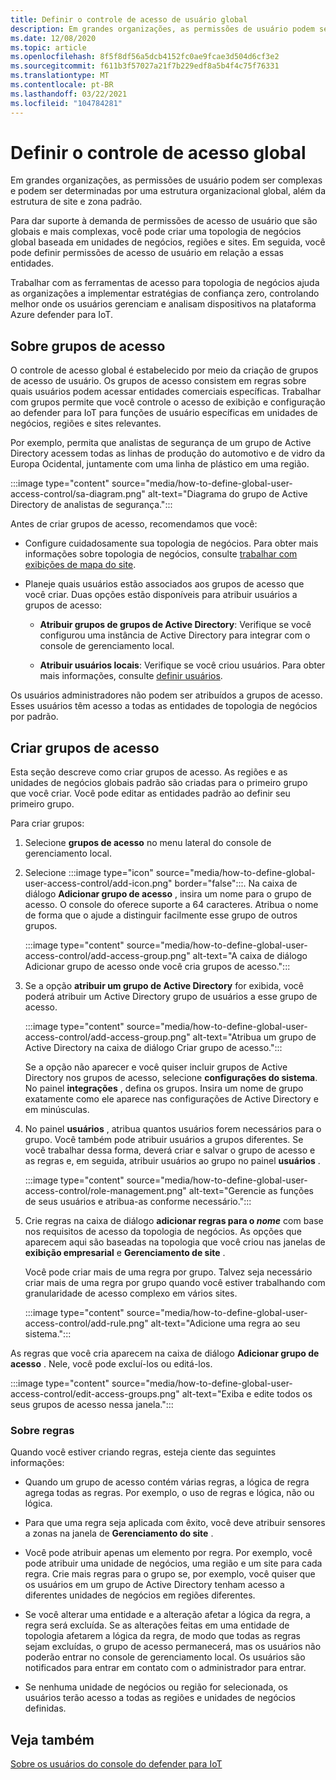 ```yaml
---
title: Definir o controle de acesso de usuário global
description: Em grandes organizações, as permissões de usuário podem ser complexas e podem ser determinadas por uma estrutura organizacional global, além da estrutura de site e zona padrão.
ms.date: 12/08/2020
ms.topic: article
ms.openlocfilehash: 8f5f8df56a5dcb4152fc0ae9fcae3d504d6cf3e2
ms.sourcegitcommit: f611b3f57027a21f7b229edf8a5b4f4c75f76331
ms.translationtype: MT
ms.contentlocale: pt-BR
ms.lasthandoff: 03/22/2021
ms.locfileid: "104784281"
---
```

# <a name="define-global-access-control"></a>Definir o controle de acesso global

Em grandes organizações, as permissões de usuário podem ser complexas e podem ser determinadas por uma estrutura organizacional global, além da estrutura de site e zona padrão.

Para dar suporte à demanda de permissões de acesso de usuário que são globais e mais complexas, você pode criar uma topologia de negócios global baseada em unidades de negócios, regiões e sites. Em seguida, você pode definir permissões de acesso de usuário em relação a essas entidades.

Trabalhar com as ferramentas de acesso para topologia de negócios ajuda as organizações a implementar estratégias de confiança zero, controlando melhor onde os usuários gerenciam e analisam dispositivos na plataforma Azure defender para IoT.

## <a name="about-access-groups"></a>Sobre grupos de acesso

O controle de acesso global é estabelecido por meio da criação de grupos de acesso de usuário. Os grupos de acesso consistem em regras sobre quais usuários podem acessar entidades comerciais específicas. Trabalhar com grupos permite que você controle o acesso de exibição e configuração ao defender para IoT para funções de usuário específicas em unidades de negócios, regiões e sites relevantes.

Por exemplo, permita que analistas de segurança de um grupo de Active Directory acessem todas as linhas de produção do automotivo e de vidro da Europa Ocidental, juntamente com uma linha de plástico em uma região.

:::image type="content" source="media/how-to-define-global-user-access-control/sa-diagram.png" alt-text="Diagrama do grupo de Active Directory de analistas de segurança.":::

Antes de criar grupos de acesso, recomendamos que você:

- Configure cuidadosamente sua topologia de negócios. Para obter mais informações sobre topologia de negócios, consulte [trabalhar com exibições de mapa do site](how-to-gain-insight-into-global-regional-and-local-threats.md#work-with-site-map-views).

- Planeje quais usuários estão associados aos grupos de acesso que você criar. Duas opções estão disponíveis para atribuir usuários a grupos de acesso:

  - **Atribuir grupos de grupos de Active Directory**: Verifique se você configurou uma instância de Active Directory para integrar com o console de gerenciamento local.
  
  - **Atribuir usuários locais**: Verifique se você criou usuários. Para obter mais informações, consulte [definir usuários](how-to-create-and-manage-users.md#define-users).

Os usuários administradores não podem ser atribuídos a grupos de acesso. Esses usuários têm acesso a todas as entidades de topologia de negócios por padrão.

## <a name="create-access-groups"></a>Criar grupos de acesso

Esta seção descreve como criar grupos de acesso. As regiões e as unidades de negócios globais padrão são criadas para o primeiro grupo que você criar. Você pode editar as entidades padrão ao definir seu primeiro grupo.

Para criar grupos:

1. Selecione **grupos de acesso** no menu lateral do console de gerenciamento local.

2. Selecione :::image type="icon" source="media/how-to-define-global-user-access-control/add-icon.png" border="false":::. Na caixa de diálogo **Adicionar grupo de acesso** , insira um nome para o grupo de acesso. O console do oferece suporte a 64 caracteres. Atribua o nome de forma que o ajude a distinguir facilmente esse grupo de outros grupos.

   :::image type="content" source="media/how-to-define-global-user-access-control/add-access-group.png" alt-text="A caixa de diálogo Adicionar grupo de acesso onde você cria grupos de acesso.":::

3. Se a opção **atribuir um grupo de Active Directory** for exibida, você poderá atribuir um Active Directory grupo de usuários a esse grupo de acesso.

   :::image type="content" source="media/how-to-define-global-user-access-control/add-access-group.png" alt-text="Atribua um grupo de Active Directory na caixa de diálogo Criar grupo de acesso.":::

   Se a opção não aparecer e você quiser incluir grupos de Active Directory nos grupos de acesso, selecione **configurações do sistema**. No painel **integrações** , defina os grupos. Insira um nome de grupo exatamente como ele aparece nas configurações de Active Directory e em minúsculas.

5. No painel **usuários** , atribua quantos usuários forem necessários para o grupo. Você também pode atribuir usuários a grupos diferentes. Se você trabalhar dessa forma, deverá criar e salvar o grupo de acesso e as regras e, em seguida, atribuir usuários ao grupo no painel **usuários** .

   :::image type="content" source="media/how-to-define-global-user-access-control/role-management.png" alt-text="Gerencie as funções de seus usuários e atribua-as conforme necessário.":::

6. Crie regras na caixa de diálogo **adicionar regras para o *nome*** com base nos requisitos de acesso da topologia de negócios. As opções que aparecem aqui são baseadas na topologia que você criou nas janelas de **exibição empresarial** e **Gerenciamento de site** . 

   Você pode criar mais de uma regra por grupo. Talvez seja necessário criar mais de uma regra por grupo quando você estiver trabalhando com granularidade de acesso complexo em vários sites. 

   :::image type="content" source="media/how-to-define-global-user-access-control/add-rule.png" alt-text="Adicione uma regra ao seu sistema.":::

As regras que você cria aparecem na caixa de diálogo **Adicionar grupo de acesso** . Nele, você pode excluí-los ou editá-los.

:::image type="content" source="media/how-to-define-global-user-access-control/edit-access-groups.png" alt-text="Exiba e edite todos os seus grupos de acesso nessa janela.":::

### <a name="about-rules"></a>Sobre regras

Quando você estiver criando regras, esteja ciente das seguintes informações:

- Quando um grupo de acesso contém várias regras, a lógica de regra agrega todas as regras. Por exemplo, o uso de regras e lógica, não ou lógica.

- Para que uma regra seja aplicada com êxito, você deve atribuir sensores a zonas na janela de **Gerenciamento do site** .

- Você pode atribuir apenas um elemento por regra. Por exemplo, você pode atribuir uma unidade de negócios, uma região e um site para cada regra. Crie mais regras para o grupo se, por exemplo, você quiser que os usuários em um grupo de Active Directory tenham acesso a diferentes unidades de negócios em regiões diferentes.

- Se você alterar uma entidade e a alteração afetar a lógica da regra, a regra será excluída. Se as alterações feitas em uma entidade de topologia afetarem a lógica da regra, de modo que todas as regras sejam excluídas, o grupo de acesso permanecerá, mas os usuários não poderão entrar no console de gerenciamento local. Os usuários são notificados para entrar em contato com o administrador para entrar.

- Se nenhuma unidade de negócios ou região for selecionada, os usuários terão acesso a todas as regiões e unidades de negócios definidas.

## <a name="see-also"></a>Veja também

[Sobre os usuários do console do defender para IoT](how-to-create-and-manage-users.md)
